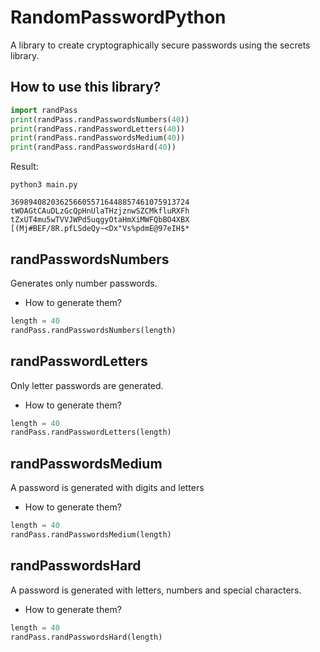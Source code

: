 # RandomPasswordPython
A library to create cryptographically secure passwords using the secrets library.

## How to use this library?

```python
import randPass
print(randPass.randPasswordsNumbers(40))
print(randPass.randPasswordLetters(40))
print(randPass.randPasswordsMedium(40))
print(randPass.randPasswordsHard(40))
```
Result:

```
python3 main.py

3698940820362566055716448857461075913724
tWOAGtCAuDLzGcQpHnUlaTHzjznwSZCMkfluRXFh
tZxUT4mu5wTVVJWPd5uqgyOtaHmXiMWFQbBO4XBX
[(Mj#BEF/8R.pfLSdeQy~<Dx"Vs%pdmE@97eIH$*
```
## randPasswordsNumbers
Generates only number passwords.

- How to generate them?

```python
length = 40
randPass.randPasswordsNumbers(length)
```

## randPasswordLetters
Only letter passwords are generated.

- How to generate them?

```python
length = 40
randPass.randPasswordLetters(length)
```

## randPasswordsMedium
A password is generated with digits and letters

- How to generate them?

```python
length = 40
randPass.randPasswordsMedium(length)
```

## randPasswordsHard
A password is generated with letters, numbers and special characters.

- How to generate them?

```python
length = 40
randPass.randPasswordsHard(length)
```